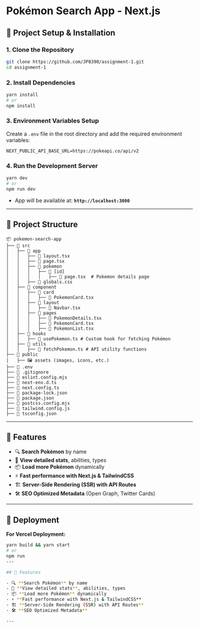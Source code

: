 # Pokémon Search App - Next.js

## 🚀 Project Setup & Installation

### **1. Clone the Repository**

```sh
git clone https://github.com/JP8390/assignment-1.git
cd assignment-1
```

### **2. Install Dependencies**

```sh
yarn install
# or
npm install
```

### **3. Environment Variables Setup**

Create a `.env` file in the root directory and add the required environment variables:

```env
NEXT_PUBLIC_API_BASE_URL=https://pokeapi.co/api/v2
```

### **4. Run the Development Server**

```sh
yarn dev
# or
npm run dev
```

- App will be available at: **`http://localhost:3000`**

---

## 📂 Project Structure
```
📦 pokemon-search-app
├── 📁 src
│   ├── 📁 app
│   │   ├── 📄 layout.tsx
│   │   ├── 📄 page.tsx
│   │   ├── 📁 pokemon
│   │   │   ├── 📁 [id]
│   │   │   │   ├── 📄 page.tsx  # Pokemon details page
│   │   ├── 📄 globals.css
│   ├── 📁 component
│   │   ├── 📁 card
│   │   │   ├── 📄 PokemonCard.tsx
│   │   ├── 📁 layout
│   │   │   ├── 📄 Navbar.tsx
│   │   ├── 📁 pages
│   │   │   ├── 📄 PokemonDetails.tsx
│   │   │   ├── 📄 PokemonCard.tsx
│   │   │   ├── 📄 PokemonList.tsx
│   ├── 📁 hooks
│   │   ├── 📄 usePokemon.ts # Custom hook for fetching Pokémon
│   ├── 📁 utils
│   │   ├── 📄 fetchPokemon.ts # API utility functions
├── 📁 public
│   ├── 🖼️ assets (images, icons, etc.)
├── 📄 .env
├── 📄 .gitignore
├── 📄 eslint.config.mjs
├── 📄 next-env.d.ts
├── 📄 next.config.ts
├── 📄 package-lock.json
├── 📄 package.json
├── 📄 postcss.config.mjs
├── 📄 tailwind.config.js
├── 📄 tsconfig.json
```

---

## 🚀 Features
- 🔍 **Search Pokémon** by name
- 📜 **View detailed stats**, abilities, types
- 📦 **Load more Pokémon** dynamically
- ⚡ **Fast performance with Next.js & TailwindCSS**
- 🏗️ **Server-Side Rendering (SSR) with API Routes**
- 🛠️ **SEO Optimized Metadata** (Open Graph, Twitter Cards)

---

## 🚀 Deployment
**For Vercel Deployment:**
```sh
yarn build && yarn start
# or
npm run
---

## 🚀 Features

- 🔍 **Search Pokémon** by name
- 📜 **View detailed stats**, abilities, types
- 📦 **Load more Pokémon** dynamically
- ⚡ **Fast performance with Next.js & TailwindCSS**
- 🏗️ **Server-Side Rendering (SSR) with API Routes**
- 🛠️ **SEO Optimized Metadata**

---
